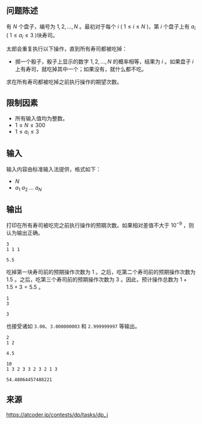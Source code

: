 ## 问题陈述

有 $N$ 个盘子，编号为 $1, 2, \ldots, N$ 。最初对于每个 $i$ ( $1 \leq i \leq N$ )，第 $i$ 个盘子上有 $a_i$ ( $1 \leq a_i \leq 3$ )块寿司。

太郎会重复执行以下操作，直到所有寿司都被吃掉：

- 掷一个骰子，骰子上显示的数字 $1, 2, \ldots, N$ 的概率相等，结果为 $i$ 。如果盘子 $i$ 上有寿司，就吃掉其中一个；如果没有，就什么都不吃。

求在所有寿司都被吃掉之前执行操作的期望次数。

## 限制因素

- 所有输入值均为整数。
- $1 \leq N \leq 300$
- $1 \leq a_i \leq 3$ 

## 输入

输入内容由标准输入法提供，格式如下：

- $N$
- $a_1$ $a_2$ $\ldots$ $a_N$

## 输出

打印在所有寿司被吃完之前执行操作的预期次数。如果相对差值不大于 $10^{-9}$ ，则认为输出正确。

```input1
3
1 1 1
``` 

```output1
5.5
```

吃掉第一块寿司前的预期操作次数为 $1$ 。之后，吃第二个寿司前的预期操作次数为 $1.5$ 。之后，吃第三个寿司前的预期操作次数为 $3$ 。因此，预计操作总数为 $1 + 1.5 + 3 = 5.5$ 。

```input2
1
3
``` 

```output2
3
```

也接受诸如 `3.00`、`3.000000003` 和 `2.999999997` 等输出。

```input3
2
1 2
``` 

```output3
4.5
``` 

```input4
10
1 3 2 3 3 2 3 2 1 3
``` 

```output4
54.48064457488221
``` 

## 来源

https://atcoder.jp/contests/dp/tasks/dp_j